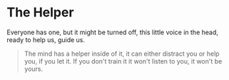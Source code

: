 # The Helper

Everyone has one, but it might be turned off, this little voice in the head, ready to help us, guide us.

> The mind has a helper inside of it, it can either distract you or help you, if you let it. If you don't train it it won't listen to you, it won't be yours.
>